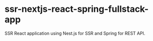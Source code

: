 # ssr-nextjs-react-spring-fullstack-app
SSR React application using Nest.js for SSR and Spring for REST API.
